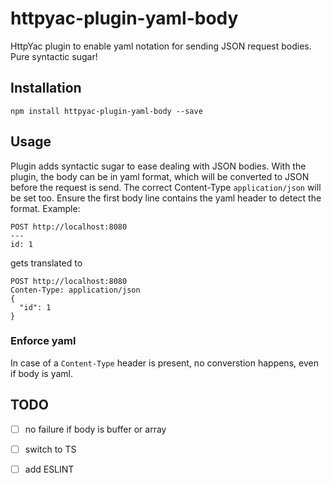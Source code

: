 # httpyac-plugin-yaml-body

HttpYac plugin to enable yaml notation for sending JSON request bodies. Pure syntactic sugar!

## Installation

```
npm install httpyac-plugin-yaml-body --save
```

## Usage

Plugin adds syntactic sugar to ease dealing with JSON bodies. With the plugin, the body can be in yaml
format, which will be converted to JSON before the request is send. The correct Content-Type `application/json` will be set too.
Ensure the first body line contains the yaml header to detect the format. Example:

```
POST http://localhost:8080
---
id: 1
```

gets translated to

```
POST http://localhost:8080
Conten-Type: application/json
{
  "id": 1
}
```

### Enforce yaml

In case of a `Content-Type` header is present, no converstion happens, even if body is yaml.

## TODO

* [ ] no failure if body is buffer or array
* [ ] switch to TS
* [ ] add ESLINT


